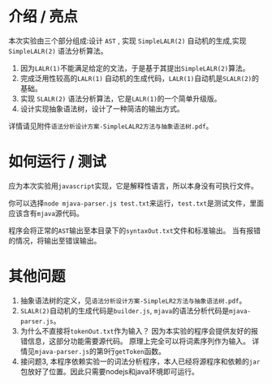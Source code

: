 # 介绍 / 亮点

本次实验由三个部分组成:设计 `AST` , 实现 `SimpleLALR(2)` 自动机的生成,实现 `SimpleLALR(2)` 语法分析算法。

1. 因为`LALR(1)`不能满足给定的文法，于是基于其提出`SimpleLALR(2)`算法。
2. 完成泛用性较高的`LALR(1)` 自动机的生成代码，`LALR(1)`自动机是`SLALR(2)`的基础。
3. 实现 `SLALR(2)` 语法分析算法，它是`LALR(1)`的一个简单升级版。
4. 设计实现抽象语法树，设计了一种简洁的输出方式。

详情请见附件`语法分析设计方案-SimpleLALR2方法与抽象语法树.pdf`。  



# 如何运行 / 测试

应为本次实验用`javascript`实现，它是解释性语言，所以本身没有可执行文件。

你可以选择`node mjava-parser.js test.txt`来运行，`test.txt`是测试文件，里面应该含有`mjava`源代码。

程序会将正常的`AST`输出至本目录下的`syntaxOut.txt`文件和标准输出。
当有报错的情况，将输出至错误输出。



# 其他问题

1. 抽象语法树的定义，见`语法分析设计方案-SimpleLR2方法与抽象语法树.pdf`。  
2. `SLALR(2)`自动机的生成代码是`builder.js`, `mjava`的语法分析代码是`mjava-parser.js`。  
3. 为什么不直接将`tokenOut.txt`作为输入？
    因为本实验的程序会提供友好的报错信息，这部分功能需要源代码。
    原理上完全可以将词素序列作为输入。
    详情见`mjava-parser.js`的第9行`getToken`函数。
4. 接问题3, 本程序依赖实验一的词法分析程序，本人已经将源程序和依赖的`jar`包放好了位置。因此只需要nodejs和java环境即可运行。

